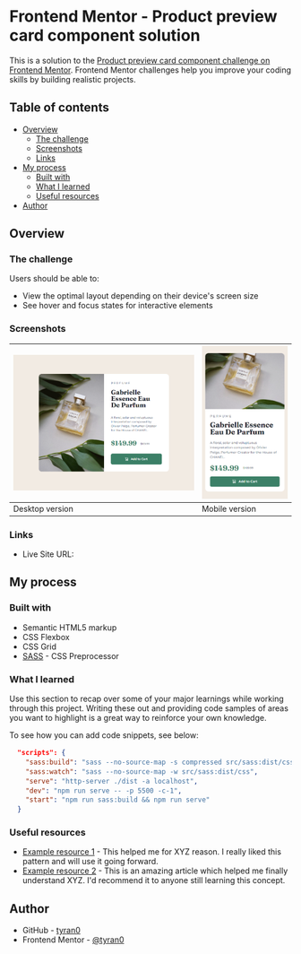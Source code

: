 # Frontend Mentor - Product preview card component solution

This is a solution to the [Product preview card component challenge on Frontend Mentor](https://www.frontendmentor.io/challenges/product-preview-card-component-GO7UmttRfa). Frontend Mentor challenges help you improve your coding skills by building realistic projects. 

## Table of contents

- [Overview](#overview)
  - [The challenge](#the-challenge)
  - [Screenshots](#screenshots)
  - [Links](#links)
- [My process](#my-process)
  - [Built with](#built-with)
  - [What I learned](#what-i-learned)
  - [Useful resources](#useful-resources)
- [Author](#author)

## Overview

### The challenge

Users should be able to:

- View the optimal layout depending on their device's screen size
- See hover and focus states for interactive elements

### Screenshots

| ![](./screenshots/desktop.png) | ![](./screenshots/mobile.png) |
|--------------------------------|-------------------------------|
| Desktop version                | Mobile version                |

### Links

- Live Site URL: []()

## My process

### Built with

- Semantic HTML5 markup
- CSS Flexbox
- CSS Grid
- [SASS](https://sass-lang.com/) - CSS Preprocessor

### What I learned

Use this section to recap over some of your major learnings while working through this project. Writing these out and providing code samples of areas you want to highlight is a great way to reinforce your own knowledge.

To see how you can add code snippets, see below:

``` json
  "scripts": {
    "sass:build": "sass --no-source-map -s compressed src/sass:dist/css",
    "sass:watch": "sass --no-source-map -w src/sass:dist/css",
    "serve": "http-server ./dist -a localhost",
    "dev": "npm run serve -- -p 5500 -c-1",
    "start": "npm run sass:build && npm run serve"
  }
```

### Useful resources

- [Example resource 1](https://www.example.com) - This helped me for XYZ reason. I really liked this pattern and will use it going forward.
- [Example resource 2](https://www.example.com) - This is an amazing article which helped me finally understand XYZ. I'd recommend it to anyone still learning this concept.

## Author

- GitHub - [tyran0](https://github.com/tyran0)
- Frontend Mentor - [@tyran0](https://www.frontendmentor.io/profile/tyran0)